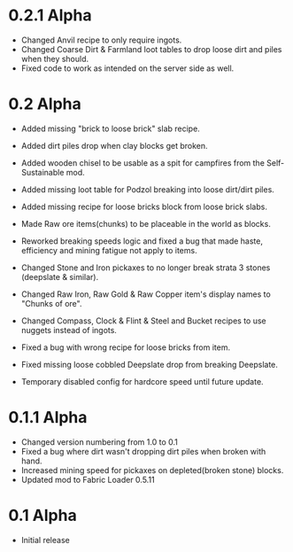 # 0.2.1 Alpha

+ Changed Anvil recipe to only require ingots.
+ Changed Coarse Dirt & Farmland loot tables to drop loose dirt and piles when they should.
+ Fixed code to work as intended on the server side as well.

# 0.2 Alpha
+ Added missing "brick to loose brick" slab recipe.
+ Added dirt piles drop when clay blocks get broken.
+ Added wooden chisel to be usable as a spit for campfires from the Self-Sustainable mod.
+ Added missing loot table for Podzol breaking into loose dirt/dirt piles.
+ Added missing recipe for loose bricks block from loose brick slabs.
+ Made Raw ore items(chunks) to be placeable in the world as blocks.

+ Reworked breaking speeds logic and fixed a bug that made haste, efficiency and mining fatigue not apply to items.
+ Changed Stone and Iron pickaxes to no longer break strata 3 stones (deepslate & similar).
+ Changed Raw Iron, Raw Gold & Raw Copper item's display names to "Chunks of ore".
+ Changed Compass, Clock & Flint & Steel and Bucket recipes to use nuggets instead of ingots.

+ Fixed a bug with wrong recipe for loose bricks from item.
+ Fixed missing loose cobbled Deepslate drop from breaking Deepslate.

+ Temporary disabled config for hardcore speed until future update.


# 0.1.1 Alpha

+ Changed version numbering from 1.0 to 0.1
+ Fixed a bug where dirt wasn't dropping dirt piles when broken with hand.
+ Increased mining speed for pickaxes on depleted(broken stone) blocks.
+ Updated mod to Fabric Loader 0.5.11

# 0.1 Alpha

+ Initial release